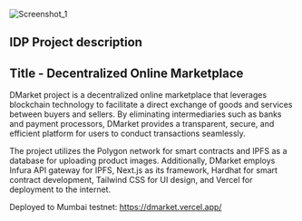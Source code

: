 ![Screenshot_1](https://github.com/user-attachments/assets/f4cc20da-e000-46d8-9661-9b88cc826814)
## IDP Project description
## Title - Decentralized Online Marketplace
DMarket project is a decentralized online marketplace that leverages blockchain technology to facilitate a direct exchange of goods and services between buyers and sellers. By eliminating intermediaries such as banks and payment processors, DMarket provides a transparent, secure, and efficient platform for users to conduct transactions seamlessly.

The project utilizes the Polygon network for smart contracts and IPFS as a database for uploading product images. Additionally, DMarket employs Infura API gateway for IPFS, Next.js as its framework, Hardhat for smart contract development, Tailwind CSS for UI design, and Vercel for deployment to the internet.



Deployed to Mumbai testnet: https://dmarket.vercel.app/



